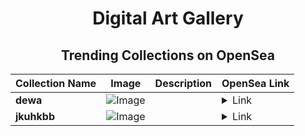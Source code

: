 <div align="center">

# Digital Art Gallery

## Trending Collections on OpenSea

| Collection Name                       | Image                                                                                     | Description                       | OpenSea Link                                                                                          |
|---------------------------------------|-------------------------------------------------------------------------------------------|-----------------------------------|--------------------------------------------------------------------------------------------------------|
| **dewa** | ![Image](https://i.seadn.io/s/raw/files/e3df60efd69579965d2d3fac3819b597.jpg?w=500&auto=format?w=200&auto=format) |  | <details><summary>Link</summary>[dewa](https://opensea.io/collection/dewa-132)</details> |
| **jkuhkbb** | ![Image](https://i.seadn.io/s/raw/files/3aa570a0debfd66dd859591bef6d1aa4.png?w=500&auto=format?w=200&auto=format) |  | <details><summary>Link</summary>[jkuhkbb](https://opensea.io/collection/jkuhkbb)</details> |

</div>
